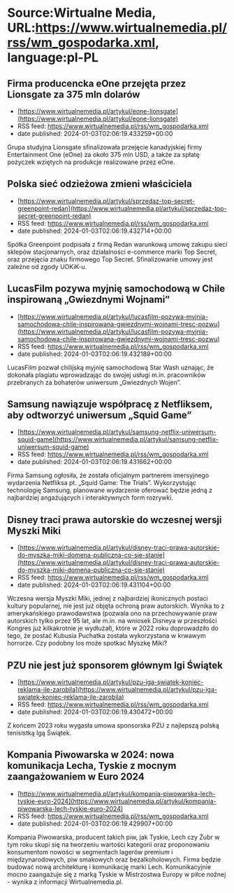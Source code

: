 # Source:Wirtualne Media, URL:https://www.wirtualnemedia.pl/rss/wm_gospodarka.xml, language:pl-PL

## Firma producencka eOne przejęta przez Lionsgate za 375 mln dolarów
 - [https://www.wirtualnemedia.pl/artykul/eone-lionsgate](https://www.wirtualnemedia.pl/artykul/eone-lionsgate)
 - RSS feed: https://www.wirtualnemedia.pl/rss/wm_gospodarka.xml
 - date published: 2024-01-03T02:06:19.433259+00:00

Grupa studyjna Lionsgate sfinalizowała przejęcie kanadyjskiej firmy Entertainment One (eOne) za około 375 mln USD, a także za spłatę pożyczek wziętych na produkcje realizowane przez eOne.

## Polska sieć odzieżowa zmieni właściciela
 - [https://www.wirtualnemedia.pl/artykul/sprzedaz-top-secret-greenpoint-redan](https://www.wirtualnemedia.pl/artykul/sprzedaz-top-secret-greenpoint-redan)
 - RSS feed: https://www.wirtualnemedia.pl/rss/wm_gospodarka.xml
 - date published: 2024-01-03T02:06:19.432714+00:00

Spółka Greenpoint podpisała z firmą Redan warunkową umowę zakupu sieci sklepów stacjonarnych, oraz działalności e-commerce marki Top Secret, oraz przejęcia znaku firmowego Top Secret. Sfinalizowanie umowy jest zależne od zgody UOKiK-u.

## LucasFilm pozywa myjnię samochodową w Chile inspirowaną „Gwiezdnymi Wojnami”
 - [https://www.wirtualnemedia.pl/artykul/lucasfilm-pozywa-myjnia-samochodowa-chile-inspirowana-gwiezdnymi-wojnami-tresc-pozwu](https://www.wirtualnemedia.pl/artykul/lucasfilm-pozywa-myjnia-samochodowa-chile-inspirowana-gwiezdnymi-wojnami-tresc-pozwu)
 - RSS feed: https://www.wirtualnemedia.pl/rss/wm_gospodarka.xml
 - date published: 2024-01-03T02:06:19.432189+00:00

LucasFilm pozwał chilijską myjnię samochodową Star Wash uznając, że dokonała plagiatu wprowadzając do swojej usługi m.in. pracowników przebranych za bohaterów uniwersum „Gwiezdnych Wojen”.

## Samsung nawiązuje współpracę z Netfliksem, aby odtworzyć uniwersum „Squid Game”
 - [https://www.wirtualnemedia.pl/artykul/samsung-netflix-uniwersum-squid-game](https://www.wirtualnemedia.pl/artykul/samsung-netflix-uniwersum-squid-game)
 - RSS feed: https://www.wirtualnemedia.pl/rss/wm_gospodarka.xml
 - date published: 2024-01-03T02:06:19.431662+00:00

Firma Samsung ogłosiła, że została oficjalnym partnerem imersyjnego wydarzenia Netfliksa pt. „Squid Game: The Trials”. Wykorzystując technologię Samsung, planowane wydarzenie oferować będzie jedną z najbardziej angażujących i interaktywnych form rozrywki.

## Disney traci prawa autorskie do wczesnej wersji Myszki Miki
 - [https://www.wirtualnemedia.pl/artykul/disney-traci-prawa-autorskie-do-myszka-miki-domena-publiczna-co-sie-stanie](https://www.wirtualnemedia.pl/artykul/disney-traci-prawa-autorskie-do-myszka-miki-domena-publiczna-co-sie-stanie)
 - RSS feed: https://www.wirtualnemedia.pl/rss/wm_gospodarka.xml
 - date published: 2024-01-03T02:06:19.431104+00:00

Wczesna wersja Myszki Miki, jednej z najbardziej ikonicznych postaci kultury popularnej, nie jest już objęta ochroną praw autorskich. Wynika to z amerykańskiego prawodawstwa (pozwala ono na przechowywanie praw autorskich tylko przez 95 lat, ale m.in. na wniosek Disneya w przeszłości Kongres już kilkakrotnie je wydłużał), które w 2022 roku doprowadziło do tego, że postać Kubusia Puchatka została wykorzystana w krwawym horrorze. Czy podobny los może spotkać Myszkę Miki?

## PZU nie jest już sponsorem głównym Igi Świątek
 - [https://www.wirtualnemedia.pl/artykul/pzu-iga-swiatek-koniec-reklama-ile-zarobila](https://www.wirtualnemedia.pl/artykul/pzu-iga-swiatek-koniec-reklama-ile-zarobila)
 - RSS feed: https://www.wirtualnemedia.pl/rss/wm_gospodarka.xml
 - date published: 2024-01-03T02:06:19.430472+00:00

Z końcem 2023 roku wygasła umowa sponsorska PZU z najlepszą polską tenisistką Igą Świątek.

## Kompania Piwowarska w 2024: nowa komunikacja Lecha, Tyskie z mocnym zaangażowaniem w Euro 2024
 - [https://www.wirtualnemedia.pl/artykul/kompania-piwowarska-lech-tyskie-euro-2024](https://www.wirtualnemedia.pl/artykul/kompania-piwowarska-lech-tyskie-euro-2024)
 - RSS feed: https://www.wirtualnemedia.pl/rss/wm_gospodarka.xml
 - date published: 2024-01-03T02:06:19.429907+00:00

Kompania Piwowarska, producent takich piw, jak Tyskie, Lech czy Żubr w tym roku skupi się na tworzeniu wartości kategorii oraz proponowaniu konsumentom nowości w segmentach lagerów premium i międzynarodowych, piw smakowych oraz bezalkoholowych. Firma będzie budować nową architekturę i komunikację marki Lech. Komunikacyjnie mocno zaangażuje się z marką Tyskie w Mistrzostwa Europy w piłce nożnej - wynika z informacji Wirtualnemedia.pl.

